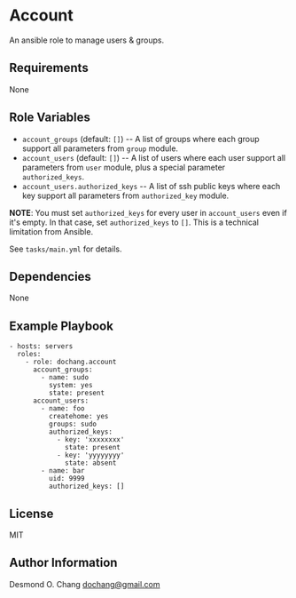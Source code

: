 Account
=======

An ansible role to manage users & groups.

Requirements
------------

None

Role Variables
--------------

  - `account_groups` (default: `[]`) -- A list of groups where each group
    support all parameters from `group` module.
  - `account_users` (default: `[]`) -- A list of users where each user support
    all parameters from `user` module, plus a special parameter
    `authorized_keys`.
  - `account_users.authorized_keys` -- A list of ssh public keys where each key
    support all parameters from `authorized_key` module.

**NOTE**: You must set `authorized_keys` for every user in `account_users` even
if it's empty.  In that case, set `authorized_keys` to `[]`.  This is a
technical limitation from Ansible.

See `tasks/main.yml` for details.

Dependencies
------------

None

Example Playbook
----------------

    - hosts: servers
      roles:
        - role: dochang.account
          account_groups:
            - name: sudo
              system: yes
              state: present
          account_users:
            - name: foo
              createhome: yes
              groups: sudo
              authorized_keys:
                - key: 'xxxxxxxx'
                  state: present
                - key: 'yyyyyyyy'
                  state: absent
            - name: bar
              uid: 9999
              authorized_keys: []

License
-------

MIT

Author Information
------------------

Desmond O. Chang <dochang@gmail.com>
